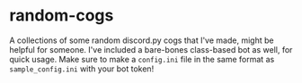 # random-cogs
A collections of some random discord.py cogs that I've made, might be helpful for someone.
I've included a bare-bones class-based bot as well, for quick usage.
Make sure to make a `config.ini` file in the same format as `sample_config.ini` with your bot token!
